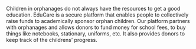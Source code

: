 Children in orphanages do not always have the resources to get a good education. EduCare
is a secure platform that enables people to collectively raise funds to academically sponsor
orphan children. Our platform partners with orphanages and allows donors to fund money for
school fees, to buy things like notebooks, stationary, uniforms, etc. It also provides donors to
keep track of the childrens’ progress.


